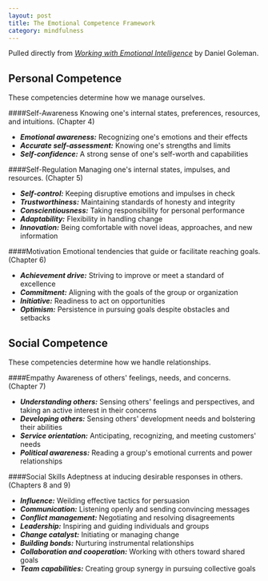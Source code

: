 ```yaml
---
layout: post
title: The Emotional Competence Framework
category: mindfulness
---
```


Pulled directly from [<i class="fa fa-book"></i> *Working with Emotional Intelligence*](http://www.amazon.com/Working-Emotional-Intelligence-Daniel-Goleman-ebook/dp/B000JMKTN2/ref=tmm_kin_swatch_0?_encoding=UTF8&sr=8-1&qid=1427167026) by Daniel Goleman.






<h2 class="anchor" id="personal">Personal Competence</h2>

These competencies determine how we manage ourselves.

####Self-Awareness
Knowing one's internal states, preferences, resources, and intuitions. (Chapter 4)

* ***Emotional awareness:*** Recognizing one's emotions and their effects
* ***Accurate self-assessment:*** Knowing one's strengths and limits
* ***Self-confidence:*** A strong sense of one's self-worth and capabilities

####Self-Regulation
Managing one's internal states, impulses, and resources. (Chapter 5)

* ***Self-control:*** Keeping disruptive emotions and impulses in check
* ***Trustworthiness:*** Maintaining standards of honesty and integrity
* ***Conscientiousness:*** Taking responsibility for personal performance
* ***Adaptability:*** Flexibility in handling change
* ***Innovation:*** Being comfortable with novel ideas, approaches, and new information

####Motivation
Emotional tendencies that guide or facilitate reaching goals. (Chapter 6)

* ***Achievement drive:*** Striving to improve or meet a standard of excellence
* ***Commitment:*** Aligning with the goals of the group or organization
* ***Initiative:*** Readiness to act on opportunities
* ***Optimism:*** Persistence in pursuing goals despite obstacles and setbacks







<h2 class="anchor" id="social">Social Competence</h2>

These competencies determine how we handle relationships.

####Empathy
Awareness of others' feelings, needs, and concerns. (Chapter 7)

* ***Understanding others:*** Sensing others' feelings and perspectives, and taking an active interest in their concerns
* ***Developing others:*** Sensing others' development needs and bolstering their abilities
* ***Service orientation:*** Anticipating, recognizing, and meeting customers' needs
* ***Political awareness:*** Reading a group's emotional currents and power relationships

####Social Skills
Adeptness at inducing desirable responses in others. (Chapters 8 and 9)

* ***Influence:*** Weilding effective tactics for persuasion
* ***Communication:*** Listening openly and sending convincing messages
* ***Conflict management:*** Negotiating and resolving disagreements
* ***Leadership:*** Inspiring and guiding individuals and groups
* ***Change catalyst:*** Initiating or managing change
* ***Building bonds:*** Nurturing instrumental relationships
* ***Collaboration and cooperation:*** Working with others toward shared goals
* ***Team capabilities:*** Creating group synergy in pursuing collective goals